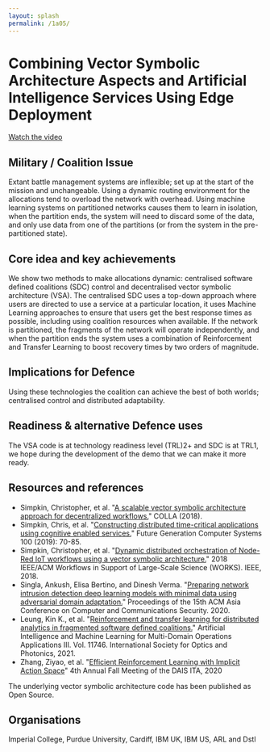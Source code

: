 ```yaml
---
layout: splash
permalink: /1a05/
---
```


# Combining Vector Symbolic Architecture Aspects and Artificial Intelligence Services Using Edge Deployment
[Watch the video](https://ibm.box.com/v/Showcase-1a05-video)

## Military / Coalition Issue
Extant battle management systems are inflexible; set up at the start of the mission and unchangeable. Using a dynamic
routing environment for the allocations tend to overload the network with overhead. Using machine learning systems on
partitioned networks causes them to learn in isolation, when the partition ends, the system will need to discard some
of the data, and only use data from one of the partitions (or from the system in the pre-partitioned state).

## Core idea and key achievements
We show two methods to make allocations dynamic: centralised software defined coalitions (SDC) control and
decentralised vector symbolic architecture (VSA). The centralised SDC uses a top-down approach where users are
directed to use a service at a particular location, it uses Machine Learning approaches to ensure that users get
the best response times as possible, including using coalition resources when available. If the network is
partitioned, the fragments of the network will operate independently, and when the partition ends the system uses
a combination of Reinforcement and Transfer Learning to boost recovery times by two orders of magnitude.

## Implications for Defence
Using these technologies the coalition can achieve the best of both worlds; centralised control and distributed
adaptability.

## Readiness & alternative Defence uses
The VSA code is at technology readiness level (TRL)2+ and SDC is at TRL1, we hope during the development of the
demo that we can make it more ready.

## Resources and references
* Simpkin, Christopher, et al.
  "[A scalable vector symbolic architecture approach for decentralized workflows.](/doc-2679/)"
  COLLA (2018).
* Simpkin, Chris, et al.
  "[Constructing distributed time-critical applications using cognitive enabled services.](/doc-4872/)"
  Future Generation Computer Systems 100 (2019): 70-85.
* Simpkin, Christopher, et al.
  "[Dynamic distributed orchestration of Node-Red IoT workflows using a vector symbolic architecture.](/doc-3037/)"
  2018 IEEE/ACM Workflows in Support of Large-Scale Science (WORKS). IEEE, 2018.
* Singla, Ankush, Elisa Bertino, and Dinesh Verma.
  "[Preparing network intrusion detection deep learning models with minimal data using adversarial domain adaptation.](/doc-6050/)"
  Proceedings of the 15th ACM Asia Conference on Computer and Communications Security. 2020.
* Leung, Kin K., et al.
  "[Reinforcement and transfer learning for distributed analytics in fragmented software defined coalitions.](/doc-6087/)"
  Artificial Intelligence and Machine Learning for Multi-Domain Operations Applications III. Vol. 11746. International Society for Optics and Photonics, 2021.
* Zhang, Ziyao, et al.
  "[Efficient Reinforcement Learning with Implicit Action Space](/doc-7004/)"
  4th Annual Fall Meeting of the DAIS ITA, 2020

The underlying vector symbolic architecture code has been published as Open Source.

## Organisations
Imperial College, Purdue University, Cardiff, IBM UK, IBM US, ARL and Dstl
